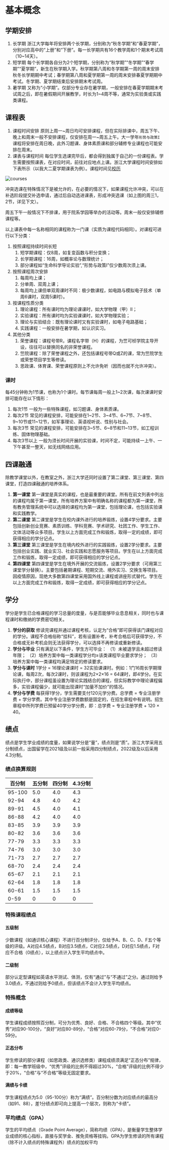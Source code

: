 # 基本概念

<!-- 原版本中的本科生涯部分这里不再复现，主观上我并不想过于强调这个社会时钟。 -->

## 学期安排

1. 长学期
浙江大学每年将安排两个长学期，分别称为“秋冬学期”和“春夏学期”，分别对应高中的“上册”和“下册”。每一长学期共有16个教学周和1个期末考试周（10~14天）。
2. 短学期
每个长学期各自分为2个短学期，分别称为“秋学期”“冬学期”“春学期”“夏学期”，新生在秋学期入学。秋学期第八周和冬学期第一周的周末安排秋冬长学期期中考试；春学期第八周和夏学期第一周的周末安排春夏学期期中考试。冬学期、夏学期结束后安排期末考试周。
3. 暑学期
又称为“小学期”。仅部分专业存在暑学期，一般安排在春夏学期期末考试周之后，即在暑假期间开展教学，时长为1~4周不等，通常为实验类或实践类课程。

## 课程表

1. 课程时间安排
原则上周一~周日均可安排课程，但在实际排课中，周五下午、晚上和周末一般不安排课程，仅安排在周一~周五上午。大一学年`形势与政策I`课程将安排在周日晚，此外习题课、身体素质课和部分辅修专业课程也可能安排在周末。
2. 课表与课程时间
每位学生选课完毕后，都会得到独属于自己的一份课程表。学生需要按照课表，在对应时间，前往对应地点上课。浙江大学课程时间安排如下表所示（以我大二夏学期课表为例）。课程时间见[校历](../assets/calendar.pdf)

![courses](../assets/courses.png)

冲突选课在特殊情况下是被允许的，在必要的情况下，如果课程允许冲突，可以在补选阶段提交补选申请，通过后自动选进课表，形成冲突选课（如上图的周三1，2节，详见下文）。

周五下午一般情况下不排课，用于院系学园等举办的活动等。周末一般仅安排辅修课程等。

以上课表中每一名称相同的课程称为一门课（实质为课程代码相同）。对课程可进行以下分类：

1. 按照课程持续时间长短
    1. 短学期课程：仅8周，如复变函数与积分变换；
    2. 长学期课程：16周，如概率论与数理统计；
    3. 部分课程如“生命科学导论实验”,“形势与政策I”仅少数周次须上课。
2. 按照课程周次安排
    1. 每周均上课；
    2. 分单周、双周上课；
    3. 每周均上课但单双周课时不同：极少数课程，如电路与模拟电子技术（单周6课时，双周5课时）。
3. 按课程性质分类
    1. 理论课程：所有课时均为理论课课时，如大学物理（甲）II；
    2. 实验课程：所有课时均为实验课课时，如大学物理实验；
    3. 理论与实验结合：既有理论课时又有实验课时，如电子电路基础；
    4. 实践课程：一般安排在暑学期，如认识实习。
4. 其他分类
    1. 荣誉课程：课程号带R，课程名字带（H）的课程，为竺可桢学院主导开设，往往可以替换同名的非荣誉课程。
    2. 竺院课程：除了荣誉课程之外，还包括课程号带Q或Z的课，常为竺院学生或荣誉项目学生等修读。
    3. 思政课、体育课、荣誉课程原则上不允许免听（因而也就不允许冲突）。

### 课时

每45分钟称为1节课，也称为1个课时。每节课每周一般上1~2次课，每次课课时安排可能存在以下情形：

1. 每次1节
一般为一些特殊课程，如习题课、身体素质课。
2. 每次2节
常见的课程安排，可能安排在1~2节、3~4节、6~7节、7~8节、9~10节或11~12节，如军事理论、英语视听说、性别与社会。
3. 每次3节
常见的课程安排，可能安排在3~5节、6~8节和11~13节，如工程训练、固体物理基础。
4. 每次3节以上
一般为须长时间开展的实验课，时间不定，可能持续一上午、一下午甚至一整天，如无线网络应用。

## 四课融通

除教学课堂以外，在教室之外，浙江大学还同时设置了第二课堂、第三课堂、第四课堂，打造四课融通的培养体系。

1. **第一课堂**
第一课堂是真实的课程，也是最重要的课堂。所有在前文列表中列出的课程均属于第一课堂，所有培养方案中有明确名称的课程都为第一课堂，所有教务管理系统中可以选择的课程均为第一课堂，包括理论课，也包括实验课和实践教学。
2. **第二课堂**
第二课堂是学生在校内课外进行的培养锻炼，设置4学分要求。主要包括创新创业竞赛、素质训练、学科竞赛、学术研究、社团工作、学生工作、文体活动等众多项目。学生以上方面完成工作和锻炼，取得一定的成绩，即可获得相应的学分记点。
3. **第三课堂**
第三课堂是学生在境内校外进行的实践锻炼，设置2学分要求。主要包括创业实践、就业实习、社会实践和志愿服务等项目。学生在以上方面完成工作和锻炼，取得一定成绩，即可获得相应的学分记点。
4. **第四课堂**
第四课堂是学生在境外开展的交流锻炼，设置2学分要求（可用第三课堂学分替换）。主要包括暑期课程、短期交流、境外实习、交换生等项目。因疫情原因，现绝大多数第四课堂采用国外线上课程或讲座形式替代。学生在以上方面完成工作和锻炼，取得一定成绩，即可获得相应的学分记点。

## 学分

学分是学生已合格课程的学习总量的度量，与是否能够毕业息息相关，同时也与课程课时和缴纳的学费密切相关。

1. **学分的获取**
修读完课程并通过课程考核，认定为“合格”即可获得该门课程对应的学分。课程不合格俗称“挂科”，若有设置补考，补考合格后可获得学分，不合格或无补考机会则无法获得学分，可以选择不再修读或重新修读。
2. **学分与毕业**
只有满足以下条件，学生方可毕业：
（1）未被退学且未超过修读年限；
（2）培养方案中每一类课程学分均≥该类课程毕业要求学分；
（3）培养方案中每一类课程均满足特定的修读要求。
3. **学分与课时**
1学分 = 16理论课课时 = 32实验课课时。例如：1门16周长学期理论课，每周2次，每次2课时，则该课程为2×2×16 = 64课时，即4学分。在实际执行中，部分课程虽设置为理论实践结合的课程，但实际教学中理论课程偏多，实验课程偏少，就可能出现课时“加量不加价”的情况。
4. **学分与学费**
每获得1学分，学生需要支付120元学分费。总学费 = 专业注册学费 + 学分学费。其中专业注册学费数额是固定的，在招生章程中有说明。招生章程中所列学费已预留40学分学分费，即：总学费 = 专业注册学费 + 120 × 40。

## 绩点

绩点是学生学业成绩的度量，如果说学分是“量”，绩点则是“质”。浙江大学采用五分制绩点，出国留学在2021级及以前一般采用四分制绩点，2022级及以后采用4.3分制。

### 绩点换算规则

|百分制 |五分制|      四分制      |4.3分制|
|-|-|-|-|
|95-100      |5.0|      4.0      |4.3     |
|92-94      |4.8|      4.0      |4.2      |
|89-91      |4.5|      4.0      |4.1      |
|86-88      |4.2|      4.0      |4.0      |
|83-85      |3.9|      3.9      |3.9      |
|80-82      |3.6|      3.6      |3.6      |
|77-79      |3.3|      3.3      |3.3      |
| 74-76   |   3.0    |3.0   |   3.0|
|71-73    |  2.7     | 2.7  |    2.7|
|68-70    |  2.4     | 2.4  |    2.4|
|65-67    |  2.1     |2.1   |   2.1|
|62-64    |  1.8     |1.8   |   1.8|
|60-61    |  1.5     | 1.5  |    1.5|
|0-59     | 0        |0     | 0|

### 特殊课程绩点

#### 五级制

少数课程（如通识核心课程）不进行百分制评分，仅给予A、B、C、D、F五个等级的评级。A对应4.5绩点，B对应3.5绩点，C对应2.5绩点，D对应1.5绩点，F对应不合格（0绩点），以上绩点计入学生平均绩点中。

#### 二级制

部分认定型课程如英语水平测试、体测，仅有“通过”与“不通过”之分。通过则给予3.0绩点，不通过则给予0绩点，但该绩点不会计入学生平均绩点。

### 特殊概念

#### 成绩等级

学生课程成绩按照百分制，可分为优秀、良好、合格、不合格四个等级。其中“优秀”对应90-100分，“良好”对应80-89分，“合格”对应60-79分，“不合格”对应0-59分。

#### 正态分布

学生修读的部分课程（如思政类、通识选修类）课程成绩须满足“正态分布”规律，即：每一教学班级中，“优秀”评级的比例不得超过30%，“合格”评级的比例不得少于20%，“合格”与“不合格”等级无固定要求。

#### 满绩与卡绩

学生课程绩点为5.0（95-100分）称为“满绩”。百分制分数为对应绩点的最高分（如91、88），差1分绩点即可向上提高一个层次，则称为“卡绩”。

### 平均绩点（GPA）

学生的平均绩点（Grade Point Average），简称均绩（GPA），是衡量学生整体学业成绩的核心指标，直接与奖学金、推免资格等挂钩。GPA为学生修读的所有课程（除不计入绩点的特殊课程外）绩点的加权平均
